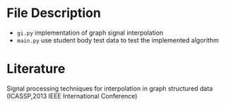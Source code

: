 # File Description

* `gi.py` implementation of graph signal interpolation
* `main.py` use student body test data to test the implemented algorithm

# Literature

Signal processing techniques for interpolation in graph structured data (ICASSP,2013 IEEE International Conference)
